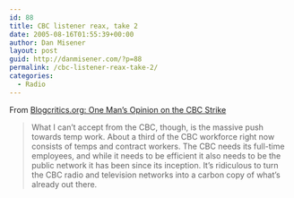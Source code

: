 ```yaml
---
id: 88
title: CBC listener reax, take 2
date: 2005-08-16T01:55:39+00:00
author: Dan Misener
layout: post
guid: http://danmisener.com/?p=88
permalink: /cbc-listener-reax-take-2/
categories:
  - Radio
---
```

From [Blogcritics.org: One Man&#8217;s Opinion on the CBC Strike](http://blogcritics.org/archives/2005/08/15/190424.php)

> What I can&#8217;t accept from the CBC, though, is the massive push towards temp work. About a third of the CBC workforce right now consists of temps and contract workers. The CBC needs its full-time employees, and while it needs to be efficient it also needs to be the public network it has been since its inception. It&#8217;s ridiculous to turn the CBC radio and television networks into a carbon copy of what&#8217;s already out there.